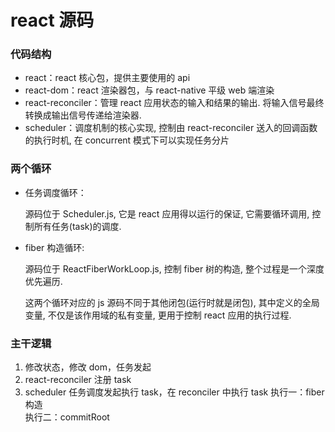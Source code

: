 # react 源码

### 代码结构

- react：react 核心包，提供主要使用的 api
- react-dom：react 渲染器包，与 react-native 平级 web 端渲染
- react-reconciler：管理 react 应用状态的输入和结果的输出. 将输入信号最终转换成输出信号传递给渲染器.
- scheduler：调度机制的核心实现, 控制由 react-reconciler 送入的回调函数的执行时机, 在 concurrent 模式下可以实现任务分片

### 两个循环

- 任务调度循环：

  源码位于 Scheduler.js, 它是 react 应用得以运行的保证, 它需要循环调用, 控制所有任务(task)的调度.

- fiber 构造循环:

  源码位于 ReactFiberWorkLoop.js, 控制 fiber 树的构造, 整个过程是一个深度优先遍历.

  这两个循环对应的 js 源码不同于其他闭包(运行时就是闭包), 其中定义的全局变量, 不仅是该作用域的私有变量, 更用于控制 react 应用的执行过程.

### 主干逻辑

1. 修改状态，修改 dom，任务发起
2. react-reconciler 注册 task
3. scheduler 任务调度发起执行 task，在 reconciler 中执行 task
   执行一：fiber 构造  
    执行二：commitRoot
